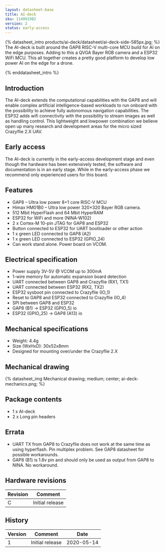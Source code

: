 ```yaml
---
layout: datasheet-base
title: AI-deck
sku: 114991982
version: 2
status: early-access
---
```


{% datasheet_intro products/ai-deck/datasheet/ai-deck-side-585px.jpg; %}
The AI-deck is built around the GAP8 RISC-V multi-core MCU build for AI on the edge purposes. Adding to this a QVGA Bayer RGB camera and a ESP32 WiFi MCU. This all together creates a pretty good platform to develop low power AI on the edge for a drone.

{% enddatasheet_intro %}

## Introduction

The AI-deck extends the computational capabilities with the GAP8 and will enable complex artificial intelligence-based workloads to run onboard with the possibility to achieve fully autonomous navigation capabilities. The ESP32 adds wifi connectivity with the possibility to stream images as well as handling control. This lightweight and lowpower combination we believe open up many research and development areas for the micro sized Crazyflie 2.X UAV.

## Early access
The AI-deck is currently in the early-access development stage and even though the hardware has been extensively tested, the software and documentation is in an early stage. While in the early-access phase we recommend only experienced users for this board.

## Features

* GAP8 – Ultra low power 8+1 core RISC-V MCU
* Himax HM01B0 – Ultra low power 320×320 Bayer RGB camera.
* 512 Mbit HyperFlash and 64 Mbit HyperRAM
* ESP32 for WiFi and more (NINA-W102)
* 2 x Cortex-M 10-pin JTAG for GAP8 and ESP32
* Button connected to ESP32 for UART bootloader or other action
* 1 x green LED connected to GAP8 (A2)
* 1 x green LED connected to ESP32 (GPIO_24)
* Can work stand alone. Power board on VCOM.

## Electrical specification

* Power supply 3V-5V @ VCOM up to 300mA
* 1-wire memory for automatic expansion board detection
* UART connected between GAP8 and Crazyflie (RX1, TX1)
* UART connected between ESP32 (RX2, TX2)
* ESP32 sysboot pin connected to Crazyflie (IO_1)
* Reset to GAP8 and ESP32 connected to Crazyflie (IO_4)
* SPI between GAP8 and ESP32
* GAP8 (B1) -> ESP32 (GPIO_5) io
* ESP32 (GPIO_25) -> GAP8 (A13) io

## Mechanical specifications

* Weight: 4.4g
* Size (WxHxD): 30x52x8mm
* Designed for mounting over/under the Crazyflie 2.X

## Mechanical drawing

{% datasheet_img Mechanical drawing; medium; center; ai-deck-mechanics.png; %}

## Package contents

* 1 x AI-deck
* 2 x Long pin headers

## Errata
* UART TX from GAP8 to Crazyflie does not work at the same time as using hyperflash. Pin multiplex problem. See GAP8 datasheet for possible workarounds.
* GAP8 (B1) is 1.8v pin and should only be used as output from GAP8 to NINA. No workaround.

## Hardware revisions

| Revision | Comment |
| ------- | ------- |
| C | Initial release |

## History

| Version | Comment | Date |
| ------- | ------- | ---- |
| 1 | Initial release | 2020-05-14 |
